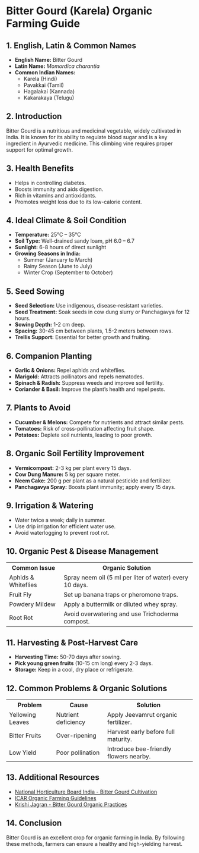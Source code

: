 # Bitter Gourd (Karela) Organic Farming Guide

## 1. English, Latin & Common Names

- **English Name:** Bitter Gourd
- **Latin Name:** *Momordica charantia*
- **Common Indian Names:**  
  - Karela (Hindi)  
  - Pavakkai (Tamil)  
  - Hagalakai (Kannada)  
  - Kakarakaya (Telugu)   

## 2. Introduction

Bitter Gourd is a nutritious and medicinal vegetable, widely cultivated in India. It is known for its ability to regulate blood sugar and is a key ingredient in Ayurvedic medicine. This climbing vine requires proper support for optimal growth.

## 3. Health Benefits

- Helps in controlling diabetes.
- Boosts immunity and aids digestion.
- Rich in vitamins and antioxidants.
- Promotes weight loss due to its low-calorie content.

## 4. Ideal Climate & Soil Condition

- **Temperature:** 25°C – 35°C  
- **Soil Type:** Well-drained sandy loam, pH 6.0 – 6.7  
- **Sunlight:** 6-8 hours of direct sunlight  
- **Growing Seasons in India:**  
  - Summer (January to March)  
  - Rainy Season (June to July)  
  - Winter Crop (September to October)  

## 5. Seed Sowing

- **Seed Selection:** Use indigenous, disease-resistant varieties.
- **Seed Treatment:** Soak seeds in cow dung slurry or Panchagavya for 12 hours.
- **Sowing Depth:** 1-2 cm deep.
- **Spacing:** 30-45 cm between plants, 1.5-2 meters between rows.
- **Trellis Support:** Essential for better growth and fruiting.

## 6. Companion Planting

- **Garlic & Onions:** Repel aphids and whiteflies.
- **Marigold:** Attracts pollinators and repels nematodes.
- **Spinach & Radish:** Suppress weeds and improve soil fertility.
- **Coriander & Basil:** Improve the plant’s health and repel pests.

## 7. Plants to Avoid

- **Cucumber & Melons:** Compete for nutrients and attract similar pests.
- **Tomatoes:** Risk of cross-pollination affecting fruit shape.
- **Potatoes:** Deplete soil nutrients, leading to poor growth.

## 8. Organic Soil Fertility Improvement

- **Vermicompost:** 2-3 kg per plant every 15 days.
- **Cow Dung Manure:** 5 kg per square meter.
- **Neem Cake:** 200 g per plant as a natural pesticide and fertilizer.
- **Panchagavya Spray:** Boosts plant immunity; apply every 15 days.

## 9. Irrigation & Watering

- Water twice a week; daily in summer.
- Use drip irrigation for efficient water use.
- Avoid waterlogging to prevent root rot.

## 10. Organic Pest & Disease Management

<table>
<tr>
<th>Common Issue</th>
<th>Organic Solution</th>
</tr>
<tr>
<td>Aphids & Whiteflies</td>
<td>Spray neem oil (5 ml per liter of water) every 10 days.</td>
</tr>
<tr>
<td>Fruit Fly</td>
<td>Set up banana traps or pheromone traps.</td>
</tr>
<tr>
<td>Powdery Mildew</td>
<td>Apply a buttermilk or diluted whey spray.</td>
</tr>
<tr>
<td>Root Rot</td>
<td>Avoid overwatering and use Trichoderma compost.</td>
</tr>
</table>

## 11. Harvesting & Post-Harvest Care

- **Harvesting Time:** 50-70 days after sowing.
- **Pick young green fruits** (10-15 cm long) every 2-3 days.
- **Storage:** Keep in a cool, dry place or refrigerate.

## 12. Common Problems & Organic Solutions

<table>
<tr>
<th>Problem</th>
<th>Cause</th>
<th>Solution</th>
</tr>
<tr>
<td>Yellowing Leaves</td>
<td>Nutrient deficiency</td>
<td>Apply Jeevamrut organic fertilizer.</td>
</tr>
<tr>
<td>Bitter Fruits</td>
<td>Over-ripening</td>
<td>Harvest early before full maturity.</td>
</tr>
<tr>
<td>Low Yield</td>
<td>Poor pollination</td>
<td>Introduce bee-friendly flowers nearby.</td>
</tr>
</table>

## 13. Additional Resources

- [National Horticulture Board India - Bitter Gourd Cultivation](http://nhb.gov.in)
- [ICAR Organic Farming Guidelines](https://icar.org.in)
- [Krishi Jagran - Bitter Gourd Organic Practices](https://www.krishijagran.com)

## 14. Conclusion

Bitter Gourd is an excellent crop for organic farming in India. By following these methods, farmers can ensure a healthy and high-yielding harvest.
